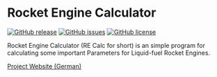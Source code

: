 # Rocket Engine Calculator
[![GitHub release](https://img.shields.io/github/release/Tecur/rocket_engine_calc.svg)]() [![GitHub issues](https://img.shields.io/github/issues/Tecur/rocket_engine_calc.svg)]() [![GitHub license](https://img.shields.io/github/license/Tecur/rocket_engine_calc.svg)]()

Rocket Engine Calculator (RE Calc for short) is an simple program for calculating some important Parameters for Liquid-fuel Rocket Engines.

[Project Website (German)](https://tecur.github.io/Projekte/RE_calc.html)
